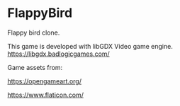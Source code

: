 # FlappyBird
Flappy bird clone.

This game is developed with libGDX Video game engine. https://libgdx.badlogicgames.com/

Game assets from:

https://opengameart.org/

https://www.flaticon.com/
